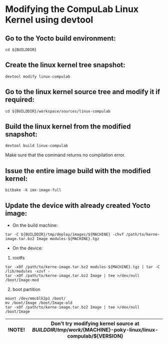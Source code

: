 # Modifying the CompuLab Linux Kernel using devtool

## Go to the Yocto build environment:
```
cd ${BUILDDIR}
```

## Create the linux kernel tree snapshot:
```
devtool modify linux-compulab
```

## Go to the linux kernel source tree and modify it if required:
```
cd ${BUILDDIR}/workspace/sources/linux-compulab
```

## Build the linux kernel from the modified snapshot:
```
devtool build linux-compulab
```

Make sure that the command returns no compilation error.

## Issue the entire image build with the modified kernel:
```
bitbake -k imx-image-full
```

## Update the device with already created Yocto image:
* On the build machine:
```
tar -C ${BUILDDIR}/tmp/deploy/images/${MACHINE} -chvf /path/to/kerne-image.tar.bz2 Image modules-${MACHINE}.tgz
```

* On the device:
1) rootfs
```
tar -xOf /path/to/kerne-image.tar.bz2 modules-${MACHINE}.tgz | tar -C /lib/modules -xzvf -
tar -xOf /path/to/kerne-image.tar.bz2 Image | tee >/dev/null /boot/Image-mod
```
2) boot partition
```
mount /dev/mmcblk2p1 /boot/
mv /boot/Image /boot/Image-old
tar -xOf /path/to/kerne-image.tar.bz2 Image | tee >/dev/null /boot/Image
```

|!NOTE!|Don’t try modifying kernel source at ${BUILDDIR}/tmp/work/${MACHINE}-poky-linux/linux-compulab/${VERSION}|
|---|---|
